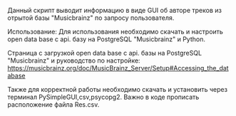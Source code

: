 ﻿Данный скрипт выводит информацию  в виде GUI об авторе треков из отрытой базы "Musicbrainz" по запросу пользователя.

Использование:
Для использования необходимо скачать и настроить open data base с api. базу на PostgreSQL "Musicbrainz" и Python.

Страница с загрузкой open data base с api. базы на PostgreSQL "Musicbrainz" и руководство по настройке:
https://musicbrainz.org/doc/MusicBrainz_Server/Setup#Accessing_the_database

Также для корректной работы необходимо скачать и установить через терминал PySimpleGUI,csv,psycopg2.
Важно в коде прописать расположение файла Res.csv.





